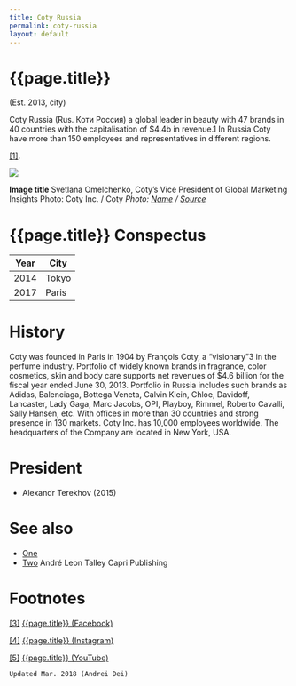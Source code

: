 ```yaml
---
title: Coty Russia
permalink: coty-russia
layout: default
---
```


# {{page.title}}

(Est. 2013, city)

Coty Russia (Rus. Коти Россия) a global leader in beauty with 47 brands in 40 countries with the capitalisation of $4.4b in revenue.1 In Russia Coty have more than 150 employees and representatives in different regions.

<span id="a1">[\[1\]](#f1)</span>.

![](/encyclopedia/images/image-name.jpg)

**Image title**
Svetlana Omelchenko, Coty’s Vice President of Global Marketing Insights
Photo: Coty Inc. / Coty
*Photo: [Name](index) / [Source](index)*

# {{page.title}} Conspectus

|Year|City|
|-|-|
|2014|Tokyo|
|2017|Paris|


# History

Coty was founded in Paris in 1904 by François Coty, a “visionary”3 in the perfume industry. Portfolio of widely known brands in fragrance, color cosmetics, skin and body care supports net revenues of $4.6 billion for the fiscal year ended June 30, 2013. Portfolio in Russia includes such brands as Adidas, Balenciaga, Bottega Veneta, Calvin Klein, Chloe, Davidoff, Lancaster, Lady Gaga, Marc Jacobs, OPI, Playboy, Rimmel, Roberto Cavalli, Sally Hansen, etc. With offices in more than 30 countries and strong presence in 130 markets. Coty Inc. has 10,000 employees worldwide. The headquarters of the Company are located in New York, USA.

# President

+ Alexandr Terekhov (2015)


# See also

+ [One](index)
+ [Two](index)
André Leon Talley
Capri Publishing 

# Footnotes

[[3]](#a3) <span id="f3"></span> [{{page.title}} (Facebook)](index)

[[4]](#a4) <span id="f4"></span> [{{page.title}} (Instagram)](index)

[[5]](#a5) <span id="f5"></span> [{{page.title}} (YouTube)](index)

`Updated Mar. 2018 (Andrei Dei)`
